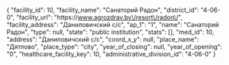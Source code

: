 {
    "facility_id": 10,
    "facility_name": "Санаторий Радон",
    "district_id": "4-06-0",
    "facility_url": "https:\/\/www.agrozdrav.by\/resort\/radon\/",
    "facility_address": "Даниловичский с\/с",
    "ap_1": "1",
    "name": "Санаторий Радон",
    "type": null,
    "state": "public institution",
    "stats": [],
    "med_id": 10,
    "address": "Даниловичский с\/с",
    "coord_x_y": null,
    "place_name": "Дятлово",
    "place_type": "city",
    "year_of_closing": null,
    "year_of_opening": "0",
    "healthcare_facility_key": 10,
    "administrative_division_id": "4-06-0"
}